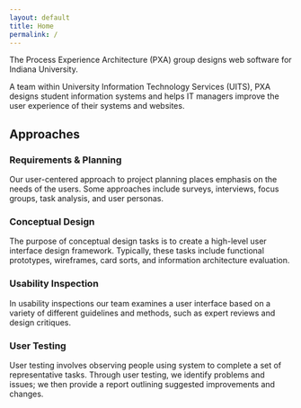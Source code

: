 ```yaml
---
layout: default
title: Home
permalink: /
---
```


<p class="lead">The Process Experience Architecture (PXA) group designs web software for Indiana University.</p>

A team within University Information Technology Services (UITS), PXA designs student information systems and helps IT managers improve the user experience of their systems and websites.

## Approaches

### Requirements & Planning
Our user-centered approach to project planning places emphasis on the needs of the users. Some approaches include surveys, interviews, focus groups, task analysis, and user personas.

### Conceptual Design
The purpose of conceptual design tasks is to create a high-level user interface design framework. Typically, these tasks include functional prototypes, wireframes, card sorts, and information architecture evaluation.

### Usability Inspection
In usability inspections our team examines a user interface based on a variety of different guidelines and methods, such as expert reviews and design critiques.

### User Testing
User testing involves observing people using system to complete a set of representative tasks. Through user testing, we identify problems and issues; we then provide a report outlining suggested improvements and changes.